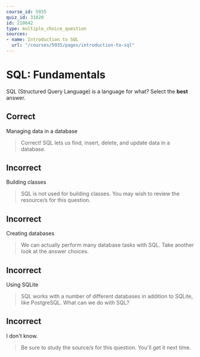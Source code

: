 ```yaml
---
course_id: 5935
quiz_id: 31820
id: 210642
type: multiple_choice_question
sources:
- name: Introduction to SQL
  url: "/courses/5935/pages/introduction-to-sql"
---
```


# SQL: Fundamentals

SQL (Structured Query Language) is a language for what? Select the
**best** answer.

## Correct

Managing data in a database

> Correct! SQL lets us find, insert, delete, and update data in a database.

## Incorrect

Building classes

> SQL is not used for building classes. You may wish to review the resource/s for
> this question.

## Incorrect

Creating databases

> We can actually perform many database tasks with SQL. Take another look at the
> answer choices.

## Incorrect

Using SQLite

> SQL works with a number of different databases in addition to SQLite, like
> PostgreSQL. What can we do with SQL?

## Incorrect

I don't know.

> Be sure to study the source/s for this question. You'll get it next time.
